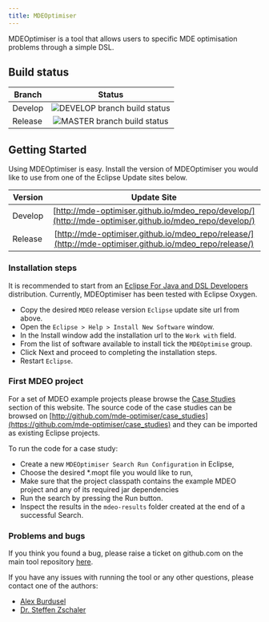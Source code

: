 ```yaml
---
title: MDEOptimiser
---
```


MDEOptimiser is a tool that allows users to specific MDE optimisation problems
through a simple DSL.

## Build status

| Branch       | Status                                     |
| ------------- |:-----------------------------------------:|
| Develop       | ![DEVELOP branch build status](https://travis-ci.org/mde-optimiser/mde_optimiser.svg?branch=develop) |
| Release       | ![MASTER branch build status](https://travis-ci.org/mde-optimiser/mde_optimiser.svg?branch=master)   |

## Getting Started

Using MDEOptimiser is easy. Install the version of MDEOptimiser you would like to
use from one of the Eclipse Update sites below.



| Version       | Update Site                               |
| ------------- |:-----------------------------------------:|
| Develop       | [http://mde-optimiser.github.io/mdeo_repo/develop/](http://mde-optimiser.github.io/mdeo_repo/develop/) |
| Release       | [http://mde-optimiser.github.io/mdeo_repo/release/](http://mde-optimiser.github.io/mdeo_repo/release/) |

### Installation steps

It is recommended to start from an
[Eclipse For Java and  DSL Developers](https://www.eclipse.org/downloads/packages/release/Oxygen/1A) distribution. Currently, MDEOptimiser has been tested with Eclipse Oxygen.

* Copy the desired `MDEO` release version `Eclipse` update site url from above.
* Open the `Eclipse > Help > Install New Software` window.
* In the Install window add the installation url to the `Work with` field.
* From the list of software available to install tick the `MDEOptimise` group.
* Click Next and proceed to completing the installation steps.
* Restart `Eclipse`.

### First MDEO project

For a set of MDEO example projects please browse the [Case Studies](/case-studies/cra/) section of this website.
The source code of the case studies can be browsed on
[http://github.com/mde-optimiser/case_studies](https://github.com/mde-optimiser/case_studies)
and they can be imported as existing Eclipse projects.

To run the code for a case study:

* Create a new `MDEOptimiser Search Run Configuration` in Eclipse,
* Choose the desired \*.mopt file you would like to run,
* Make sure that the project classpath contains the example MDEO project and any of its required
jar dependencies
* Run the search by pressing the Run button.
* Inspect the results in the `mdeo-results` folder created at the end of a successful Search.


### Problems and bugs

If you think you found a bug, please raise a ticket on github.com on the main
tool repository [here](https://github.com/mde-optimiser/mde_optimiser).

If you have any issues with running the tool or any other questions, please contact one of the authors:

* [Alex Burdusel](https://nms.kcl.ac.uk/alex.burdusel/)
* [Dr. Steffen Zschaler](http://steffen-zschaler.de)
